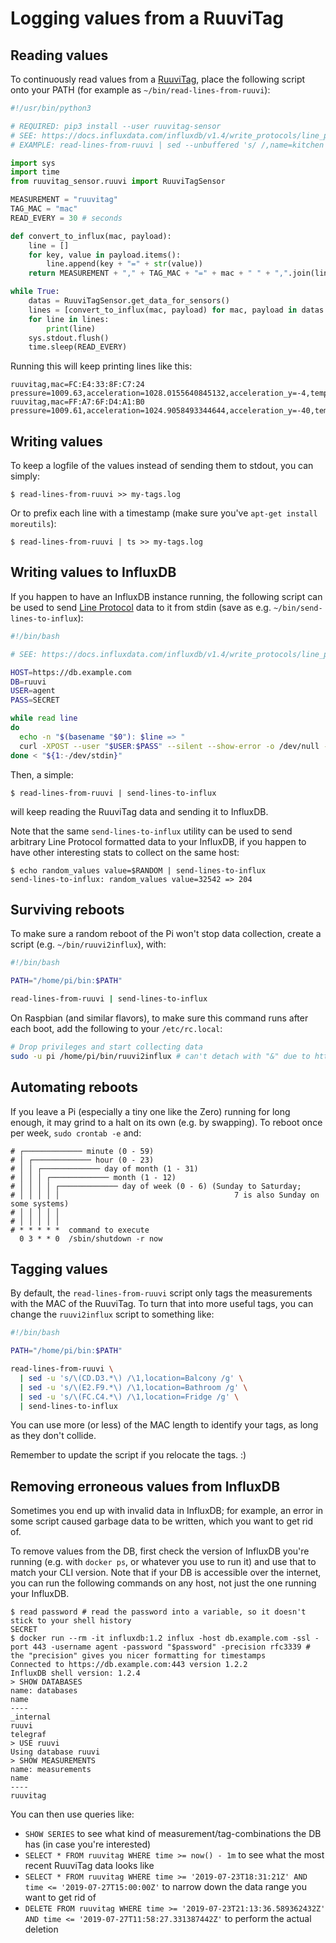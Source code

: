 # Logging values from a RuuviTag

## Reading values

To continuously read values from a [RuuviTag](https://tag.ruuvi.com/), place the following script onto your PATH (for example as `~/bin/read-lines-from-ruuvi`):

```py
#!/usr/bin/python3

# REQUIRED: pip3 install --user ruuvitag-sensor
# SEE: https://docs.influxdata.com/influxdb/v1.4/write_protocols/line_protocol_tutorial/
# EXAMPLE: read-lines-from-ruuvi | sed --unbuffered 's/ /,name=kitchen /' | send-lines-to-influx

import sys
import time
from ruuvitag_sensor.ruuvi import RuuviTagSensor

MEASUREMENT = "ruuvitag"
TAG_MAC = "mac"
READ_EVERY = 30 # seconds

def convert_to_influx(mac, payload):
    line = []
    for key, value in payload.items():
        line.append(key + "=" + str(value))
    return MEASUREMENT + "," + TAG_MAC + "=" + mac + " " + ",".join(line)

while True:
    datas = RuuviTagSensor.get_data_for_sensors()
    lines = [convert_to_influx(mac, payload) for mac, payload in datas.items()]
    for line in lines:
        print(line)
    sys.stdout.flush()
    time.sleep(READ_EVERY)

```

Running this will keep printing lines like this:

```
ruuvitag,mac=FC:E4:33:8F:C7:24 pressure=1009.63,acceleration=1028.0155640845132,acceleration_y=-4,temperature=25.12,battery=2815,acceleration_x=-4,humidity=29.0,acceleration_z=1028
ruuvitag,mac=FF:A7:6F:D4:A1:B0 pressure=1009.61,acceleration=1024.9058493344644,acceleration_y=-40,temperature=24.91,battery=3175,acceleration_x=-16,humidity=28.0,acceleration_z=1024
```

## Writing values

To keep a logfile of the values instead of sending them to stdout, you can simply:

```
$ read-lines-from-ruuvi >> my-tags.log
```

Or to prefix each line with a timestamp (make sure you've `apt-get install moreutils`):

```
$ read-lines-from-ruuvi | ts >> my-tags.log
```

## Writing values to InfluxDB

If you happen to have an InfluxDB instance running, the following script can be used to send [Line Protocol](https://docs.influxdata.com/influxdb/v1.4/write_protocols/line_protocol_tutorial/) data to it from stdin (save as e.g. `~/bin/send-lines-to-influx`):

```sh
#!/bin/bash

# SEE: https://docs.influxdata.com/influxdb/v1.4/write_protocols/line_protocol_tutorial/

HOST=https://db.example.com
DB=ruuvi
USER=agent
PASS=SECRET

while read line
do
  echo -n "$(basename "$0"): $line => "
  curl -XPOST --user "$USER:$PASS" --silent --show-error -o /dev/null --write-out "%{http_code}" --max-time 10 --retry 10 "$HOST/write?db=$DB" --data-binary "$line"
done < "${1:-/dev/stdin}"
```

Then, a simple:

```
$ read-lines-from-ruuvi | send-lines-to-influx
```

will keep reading the RuuviTag data and sending it to InfluxDB.

Note that the same `send-lines-to-influx` utility can be used to send arbitrary Line Protocol formatted data to your InfluxDB, if you happen to have other interesting stats to collect on the same host:

```
$ echo random_values value=$RANDOM | send-lines-to-influx
send-lines-to-influx: random_values value=32542 => 204
```

## Surviving reboots

To make sure a random reboot of the Pi won't stop data collection, create a script (e.g. `~/bin/ruuvi2influx`), with:

```sh
#!/bin/bash

PATH="/home/pi/bin:$PATH"

read-lines-from-ruuvi | send-lines-to-influx
```

On Raspbian (and similar flavors), to make sure this command runs after each boot, add the following to your `/etc/rc.local`:

```sh
# Drop privileges and start collecting data
sudo -u pi /home/pi/bin/ruuvi2influx # can't detach with "&" due to https://github.com/ttu/ruuvitag-sensor/issues/32
```

## Automating reboots

If you leave a Pi (especially a tiny one like the Zero) running for long enough, it may grind to a halt on its own (e.g. by swapping). To reboot once per week, `sudo crontab -e` and:

```
# ┌───────────── minute (0 - 59)
# │ ┌───────────── hour (0 - 23)
# │ │ ┌───────────── day of month (1 - 31)
# │ │ │ ┌───────────── month (1 - 12)
# │ │ │ │ ┌───────────── day of week (0 - 6) (Sunday to Saturday;
# │ │ │ │ │                                       7 is also Sunday on some systems)
# │ │ │ │ │
# │ │ │ │ │
# * * * * *  command to execute
  0 3 * * 0  /sbin/shutdown -r now
```

## Tagging values

By default, the `read-lines-from-ruuvi` script only tags the measurements with the MAC of the RuuviTag. To turn that into more useful tags, you can change the `ruuvi2influx` script to something like:

```sh
#!/bin/bash

PATH="/home/pi/bin:$PATH"

read-lines-from-ruuvi \
  | sed -u 's/\(CD.D3.*\) /\1,location=Balcony /g' \
  | sed -u 's/\(E2.F9.*\) /\1,location=Bathroom /g' \
  | sed -u 's/\(FC.C4.*\) /\1,location=Fridge /g' \
  | send-lines-to-influx
```

You can use more (or less) of the MAC length to identify your tags, as long as they don't collide.

Remember to update the script if you relocate the tags. :)

## Removing erroneous values from InfluxDB

Sometimes you end up with invalid data in InfluxDB; for example, an error in some script caused garbage data to be written, which you want to get rid of.

To remove values from the DB, first check the version of InfluxDB you're running (e.g. with `docker ps`, or whatever you use to run it) and use that to match your CLI version. Note that if your DB is accessible over the internet, you can run the following commands on any host, not just the one running your InfluxDB.

```terminal
$ read password # read the password into a variable, so it doesn't stick to your shell history
SECRET
$ docker run --rm -it influxdb:1.2 influx -host db.example.com -ssl -port 443 -username agent -password "$password" -precision rfc3339 # the "precision" gives you nicer formatting for timestamps
Connected to https://db.example.com:443 version 1.2.2
InfluxDB shell version: 1.2.4
> SHOW DATABASES
name: databases
name
----
_internal
ruuvi
telegraf
> USE ruuvi
Using database ruuvi
> SHOW MEASUREMENTS
name: measurements
name
----
ruuvitag
```

You can then use queries like:

* `SHOW SERIES` to see what kind of measurement/tag-combinations the DB has (in case you're interested)
* `SELECT * FROM ruuvitag WHERE time >= now() - 1m` to see what the most recent RuuviTag data looks like
* `SELECT * FROM ruuvitag WHERE time >= '2019-07-23T18:31:21Z' AND time <= '2019-07-27T15:00:00Z'` to narrow down the data range you want to get rid of
* `DELETE FROM ruuvitag WHERE time >= '2019-07-23T21:13:36.589362432Z' AND time <= '2019-07-27T11:58:27.331387442Z'` to perform the actual deletion

